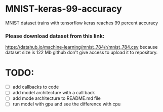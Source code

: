 # MNIST-keras-99-accuracy
MNIST dataset trains with tensorflow keras reaches 99 percent accuracy
### Please download dataset from this link:
https://datahub.io/machine-learning/mnist_784/r/mnist_784.csv
because dataset size is 122 Mb github don't give access to upload it to repository.

# TODO:
- [ ] add callbacks to code
- [ ] add model architecture with a call back
- [ ] add mode architecture to README.md file
- [ ] run model with gpu and see the difference with cpu
